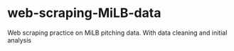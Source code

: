 # web-scraping-MiLB-data
Web scraping practice on MiLB pitching data. With data cleaning and initial analysis
